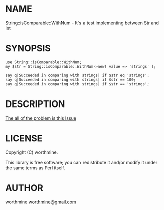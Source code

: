 # NAME

String::isComparable::WithNum - It's a test implementing between Str and Int 

# SYNOPSIS

    use String::isComparable::WithNum;
    my $str = String::isComparable::WithNum->new( value => 'strings' );

    say q|Succeeded in comparing with strings| if $str eq 'strings';            
    say q|Succeeded in comparing with strings| if $str == 100;
    say q|Succeeded in comparing with strings| if $str == 'strings';
              

# DESCRIPTION

[The all of the problem is this Issue](https://github.com/worthmine/String-isComparable-WithNum/issues/1)

# LICENSE

Copyright (C) worthmine.

This library is free software; you can redistribute it and/or modify
it under the same terms as Perl itself.

# AUTHOR

worthmine <worthmine@gmail.com>
